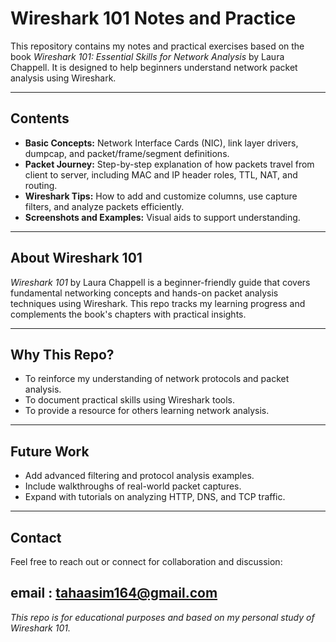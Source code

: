# Wireshark 101 Notes and Practice

This repository contains my notes and practical exercises based on the book *Wireshark 101: Essential Skills for Network Analysis* by Laura Chappell. It is designed to help beginners understand network packet analysis using Wireshark.

---

## Contents

- **Basic Concepts:** Network Interface Cards (NIC), link layer drivers, dumpcap, and packet/frame/segment definitions.
- **Packet Journey:** Step-by-step explanation of how packets travel from client to server, including MAC and IP header roles, TTL, NAT, and routing.
- **Wireshark Tips:** How to add and customize columns, use capture filters, and analyze packets efficiently.
- **Screenshots and Examples:** Visual aids to support understanding.

---

## About Wireshark 101

*Wireshark 101* by Laura Chappell is a beginner-friendly guide that covers fundamental networking concepts and hands-on packet analysis techniques using Wireshark. This repo tracks my learning progress and complements the book's chapters with practical insights.

---

## Why This Repo?

- To reinforce my understanding of network protocols and packet analysis.
- To document practical skills using Wireshark tools.
- To provide a resource for others learning network analysis.

---

## Future Work

- Add advanced filtering and protocol analysis examples.
- Include walkthroughs of real-world packet captures.
- Expand with tutorials on analyzing HTTP, DNS, and TCP traffic.

---

## Contact

Feel free to reach out or connect for collaboration and discussion:

email : tahaasim164@gmail.com
---

*This repo is for educational purposes and based on my personal study of Wireshark 101.*

